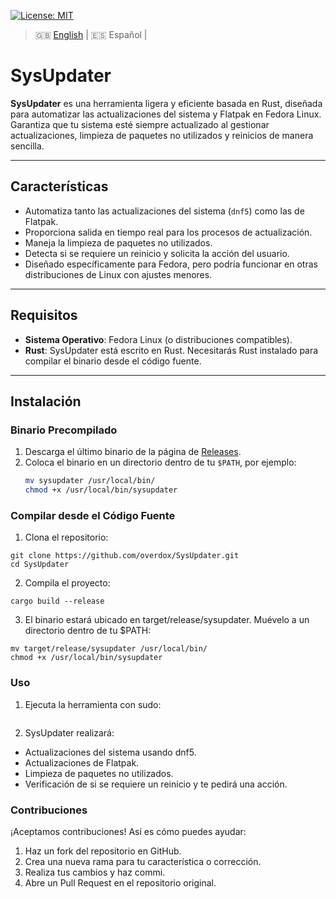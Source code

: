 [![License: MIT](https://img.shields.io/badge/License-MIT-blue.svg)](https://opensource.org/licenses/MIT)

> 🇬🇧 [English](README.md) | 🇪🇸 Español |

# SysUpdater

**SysUpdater** es una herramienta ligera y eficiente basada en Rust, diseñada para automatizar las actualizaciones del sistema y Flatpak en Fedora Linux. Garantiza que tu sistema esté siempre actualizado al gestionar actualizaciones, limpieza de paquetes no utilizados y reinicios de manera sencilla.

---

## Características

- Automatiza tanto las actualizaciones del sistema (`dnf5`) como las de Flatpak.
- Proporciona salida en tiempo real para los procesos de actualización.
- Maneja la limpieza de paquetes no utilizados.
- Detecta si se requiere un reinicio y solicita la acción del usuario.
- Diseñado específicamente para Fedora, pero podría funcionar en otras distribuciones de Linux con ajustes menores.

---

## Requisitos

- **Sistema Operativo**: Fedora Linux (o distribuciones compatibles).
- **Rust**: SysUpdater está escrito en Rust. Necesitarás Rust instalado para compilar el binario desde el código fuente.

---

## Instalación

### Binario Precompilado

1. Descarga el último binario de la página de [Releases](https://github.com/overdox/SysUpdater/releases).
2. Coloca el binario en un directorio dentro de tu `$PATH`, por ejemplo:
   ```bash
   mv sysupdater /usr/local/bin/
   chmod +x /usr/local/bin/sysupdater


### Compilar desde el Código Fuente
1. Clona el repositorio:
 ```
 git clone https://github.com/overdox/SysUpdater.git 
 cd SysUpdater
 ```
2. Compila el proyecto:
```
cargo build --release
```

3. El binario estará ubicado en target/release/sysupdater. Muévelo a un directorio dentro de tu $PATH:
```
mv target/release/sysupdater /usr/local/bin/
chmod +x /usr/local/bin/sysupdater
```

### Uso

1. Ejecuta la herramienta con sudo:
```sudo ./sysupdater
```

2. SysUpdater realizará:

- Actualizaciones del sistema usando dnf5.
- Actualizaciones de Flatpak.
- Limpieza de paquetes no utilizados.
- Verificación de si se requiere un reinicio y te pedirá una acción.

### Contribuciones

¡Aceptamos contribuciones! Así es cómo puedes ayudar:

1. Haz un fork del repositorio en GitHub.
2. Crea una nueva rama para tu característica o corrección.
3. Realiza tus cambios y haz commi.
4. Abre un Pull Request en el repositorio original.